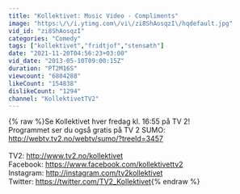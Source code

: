 ```yaml
---
title: "Kollektivet: Music Video - Compliments"
image: "https:\/\/i.ytimg.com\/vi\/zi8ShAosqzI\/hqdefault.jpg"
vid_id: "zi8ShAosqzI"
categories: "Comedy"
tags: ["kollektivet","fridtjof","stensæth"]
date: "2021-11-20T04:56:23+03:00"
vid_date: "2013-05-10T09:00:15Z"
duration: "PT2M16S"
viewcount: "6804288"
likeCount: "154838"
dislikeCount: "1294"
channel: "KollektivetTV2"
---
```

{% raw %}Se Kollektivet hver fredag kl. 16:55 på TV 2!<br />Programmet ser du også gratis på TV 2 SUMO: <a rel="nofollow" target="blank" href="http://webtv.tv2.no/webtv/sumo/?treeId=3457">http://webtv.tv2.no/webtv/sumo/?treeId=3457</a><br /><br />TV2: <a rel="nofollow" target="blank" href="http://www.tv2.no/kollektivet">http://www.tv2.no/kollektivet</a><br />Facebook: <a rel="nofollow" target="blank" href="https://www.facebook.com/kollektivettv2">https://www.facebook.com/kollektivettv2</a><br />Instagram: <a rel="nofollow" target="blank" href="http://instagram.com/tv2kollektivet">http://instagram.com/tv2kollektivet</a><br />Twitter: <a rel="nofollow" target="blank" href="https://twitter.com/TV2_Kollektivet">https://twitter.com/TV2_Kollektivet</a>{% endraw %}
